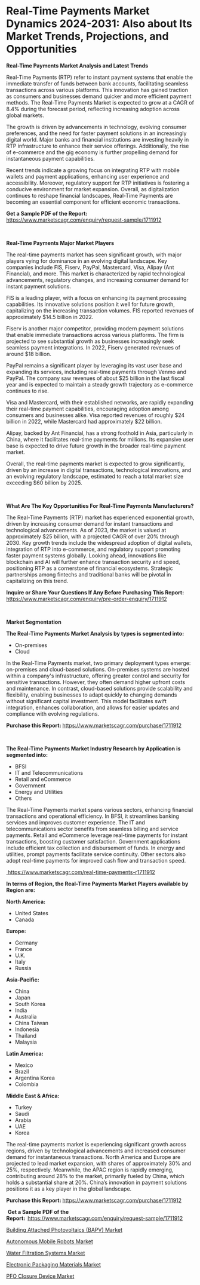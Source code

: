 <p><h1>Real-Time Payments Market Dynamics 2024-2031: Also about Its Market Trends, Projections, and Opportunities</h1></p><p><strong>Real-Time Payments Market Analysis and Latest Trends</strong></p>
<p><p>Real-Time Payments (RTP) refer to instant payment systems that enable the immediate transfer of funds between bank accounts, facilitating seamless transactions across various platforms. This innovation has gained traction as consumers and businesses demand quicker and more efficient payment methods. The Real-Time Payments Market is expected to grow at a CAGR of 8.4% during the forecast period, reflecting increasing adoption across global markets.</p><p>The growth is driven by advancements in technology, evolving consumer preferences, and the need for faster payment solutions in an increasingly digital world. Major banks and financial institutions are investing heavily in RTP infrastructure to enhance their service offerings. Additionally, the rise of e-commerce and the gig economy is further propelling demand for instantaneous payment capabilities.</p><p>Recent trends indicate a growing focus on integrating RTP with mobile wallets and payment applications, enhancing user experience and accessibility. Moreover, regulatory support for RTP initiatives is fostering a conducive environment for market expansion. Overall, as digitalization continues to reshape financial landscapes, Real-Time Payments are becoming an essential component for efficient economic transactions.</p></p>
<p><strong>Get a Sample PDF of the Report:&nbsp;</strong> <a href="https://www.marketscagr.com/enquiry/request-sample/1711912?utm_campaign=1802&utm_medium=2&utm_source=Github&utm_content=ia&utm_term=22102024&utm_id=real-time-payments">https://www.marketscagr.com/enquiry/request-sample/1711912</a></p>
<p>&nbsp;</p>
<p><strong>Real-Time Payments Major Market Players</strong></p>
<p><p>The real-time payments market has seen significant growth, with major players vying for dominance in an evolving digital landscape. Key companies include FIS, Fiserv, PayPal, Mastercard, Visa, Alipay (Ant Financial), and more. This market is characterized by rapid technological advancements, regulatory changes, and increasing consumer demand for instant payment solutions.</p><p>FIS is a leading player, with a focus on enhancing its payment processing capabilities. Its innovative solutions position it well for future growth, capitalizing on the increasing transaction volumes. FIS reported revenues of approximately $14.5 billion in 2022.</p><p>Fiserv is another major competitor, providing modern payment solutions that enable immediate transactions across various platforms. The firm is projected to see substantial growth as businesses increasingly seek seamless payment integrations. In 2022, Fiserv generated revenues of around $18 billion.</p><p>PayPal remains a significant player by leveraging its vast user base and expanding its services, including real-time payments through Venmo and PayPal. The company saw revenues of about $25 billion in the last fiscal year and is expected to maintain a steady growth trajectory as e-commerce continues to rise.</p><p>Visa and Mastercard, with their established networks, are rapidly expanding their real-time payment capabilities, encouraging adoption among consumers and businesses alike. Visa reported revenues of roughly $24 billion in 2022, while Mastercard had approximately $22 billion. </p><p>Alipay, backed by Ant Financial, has a strong foothold in Asia, particularly in China, where it facilitates real-time payments for millions. Its expansive user base is expected to drive future growth in the broader real-time payment market.</p><p>Overall, the real-time payments market is expected to grow significantly, driven by an increase in digital transactions, technological innovations, and an evolving regulatory landscape, estimated to reach a total market size exceeding $60 billion by 2025.</p></p>
<p>&nbsp;</p>
<p><strong>What Are The Key Opportunities For Real-Time Payments Manufacturers?</strong></p>
<p><p>The Real-Time Payments (RTP) market has experienced exponential growth, driven by increasing consumer demand for instant transactions and technological advancements. As of 2023, the market is valued at approximately $25 billion, with a projected CAGR of over 20% through 2030. Key growth trends include the widespread adoption of digital wallets, integration of RTP into e-commerce, and regulatory support promoting faster payment systems globally. Looking ahead, innovations like blockchain and AI will further enhance transaction security and speed, positioning RTP as a cornerstone of financial ecosystems. Strategic partnerships among fintechs and traditional banks will be pivotal in capitalizing on this trend.</p></p>
<p><strong>Inquire or Share Your Questions If Any Before Purchasing This Report:</strong> <a href="https://www.marketscagr.com/enquiry/pre-order-enquiry/1711912?utm_campaign=1802&utm_medium=2&utm_source=Github&utm_content=ia&utm_term=22102024&utm_id=real-time-payments">https://www.marketscagr.com/enquiry/pre-order-enquiry/1711912</a></p>
<p>&nbsp;</p>
<p><strong>Market Segmentation</strong></p>
<p><strong>The Real-Time Payments Market Analysis by types is segmented into:</strong></p>
<p><ul><li>On-premises</li><li>Cloud</li></ul></p>
<p><p>In the Real-Time Payments market, two primary deployment types emerge: on-premises and cloud-based solutions. On-premises systems are hosted within a company's infrastructure, offering greater control and security for sensitive transactions. However, they often demand higher upfront costs and maintenance. In contrast, cloud-based solutions provide scalability and flexibility, enabling businesses to adapt quickly to changing demands without significant capital investment. This model facilitates swift integration, enhances collaboration, and allows for easier updates and compliance with evolving regulations.</p></p>
<p><strong>Purchase this Report:&nbsp;</strong><a href="https://www.marketscagr.com/purchase/1711912?utm_campaign=1802&utm_medium=2&utm_source=Github&utm_content=ia&utm_term=22102024&utm_id=real-time-payments">https://www.marketscagr.com/purchase/1711912</a></p>
<p>&nbsp;</p>
<p><strong>The Real-Time Payments Market Industry Research by Application is segmented into:</strong></p>
<p><ul><li>BFSI</li><li>IT and Telecommunications</li><li>Retail and eCommerce</li><li>Government</li><li>Energy and Utilities</li><li>Others</li></ul></p>
<p><p>The Real-Time Payments market spans various sectors, enhancing financial transactions and operational efficiency. In BFSI, it streamlines banking services and improves customer experience. The IT and telecommunications sector benefits from seamless billing and service payments. Retail and eCommerce leverage real-time payments for instant transactions, boosting customer satisfaction. Government applications include efficient tax collection and disbursement of funds. In energy and utilities, prompt payments facilitate service continuity. Other sectors also adopt real-time payments for improved cash flow and transaction speed.</p></p>
<p><a href="https://www.marketscagr.com/real-time-payments-r1711912?utm_campaign=1802&utm_medium=2&utm_source=Github&utm_content=ia&utm_term=22102024&utm_id=real-time-payments">&nbsp;https://www.marketscagr.com/real-time-payments-r1711912</a></p>
<p><strong>In terms of Region, the Real-Time Payments Market Players available by Region are:</strong></p>
<p>
    <p> <strong> North America: </strong>
        <ul>
            <li>United States</li>
            <li>Canada</li>
        </ul>
        </p> 
    <p> <strong> Europe: </strong>
        <ul>
            <li>Germany</li>
            <li>France</li>
            <li>U.K.</li>
            <li>Italy</li>
            <li>Russia</li>
        </ul>
        </p> 
    <p> <strong> Asia-Pacific: </strong>
        <ul>
            <li>China</li>
            <li>Japan</li>
            <li>South Korea</li>
            <li>India</li>
            <li>Australia</li>
            <li>China Taiwan</li>
            <li>Indonesia</li>
            <li>Thailand</li>
            <li>Malaysia</li>
        </ul>
        </p> 
    <p> <strong> Latin America: </strong>
        <ul>
            <li>Mexico</li>
            <li>Brazil</li>
            <li>Argentina Korea</li>
            <li>Colombia</li>
        </ul>
        </p> 
    <p> <strong> Middle East & Africa: </strong>
        <ul>
            <li>Turkey</li>
            <li>Saudi</li>
            <li>Arabia</li>
            <li>UAE</li>
            <li>Korea</li>
        </ul>
    </p>
    </p>
<p><p>The real-time payments market is experiencing significant growth across regions, driven by technological advancements and increased consumer demand for instantaneous transactions. North America and Europe are projected to lead market expansion, with shares of approximately 30% and 25%, respectively. Meanwhile, the APAC region is rapidly emerging, contributing around 28% to the market, primarily fueled by China, which holds a substantial share at 20%. China’s innovation in payment solutions positions it as a key player in the global landscape.</p></p>
<p><strong>Purchase this Report: </strong><a href="https://www.marketscagr.com/purchase/1711912?utm_campaign=1802&utm_medium=2&utm_source=Github&utm_content=ia&utm_term=22102024&utm_id=real-time-payments">https://www.marketscagr.com/purchase/1711912</a></p>
<p>&nbsp;<strong>Get a Sample PDF of the Report:&nbsp;&nbsp;</strong><a href="https://www.marketscagr.com/enquiry/request-sample/1711912?utm_campaign=1802&utm_medium=2&utm_source=Github&utm_content=ia&utm_term=22102024&utm_id=real-time-payments">https://www.marketscagr.com/enquiry/request-sample/1711912</a></p>
<p><strong></strong></p>
<p><p><a href="https://github.com/WashimHussain441/Market-Research-Report-List-1/blob/main/building-attached-photovoltaics-bapv-market.md?utm_campaign=1802&utm_medium=2&utm_source=Github&utm_content=ia&utm_term=22102024&utm_id=real-time-payments">Building Attached Photovoltaics (BAPV) Market</a></p><p><a href="https://www.linkedin.com/pulse/analyzing-autonomous-mobile-robots-market-dynamics-growth-ysa7f?utm_campaign=1802&utm_medium=2&utm_source=Github&utm_content=ia&utm_term=22102024&utm_id=real-time-payments">Autonomous Mobile Robots Market</a></p><p><a href="https://www.linkedin.com/pulse/emerging-technologies-reshaping-water-filtration-systems-market-5g0xe?utm_campaign=1802&utm_medium=2&utm_source=Github&utm_content=ia&utm_term=22102024&utm_id=real-time-payments">Water Filtration Systems Market</a></p><p><a href="https://www.linkedin.com/pulse/regional-adaptations-global-electronic-packaging-materials-il99e?utm_campaign=1802&utm_medium=2&utm_source=Github&utm_content=ia&utm_term=22102024&utm_id=real-time-payments">Electronic Packaging Materials Market</a></p><p><a href="https://www.linkedin.com/pulse/pfo-closure-device-market-maturity-analysis-regional-08rpe?utm_campaign=1802&utm_medium=2&utm_source=Github&utm_content=ia&utm_term=22102024&utm_id=real-time-payments">PFO Closure Device Market</a></p></p>